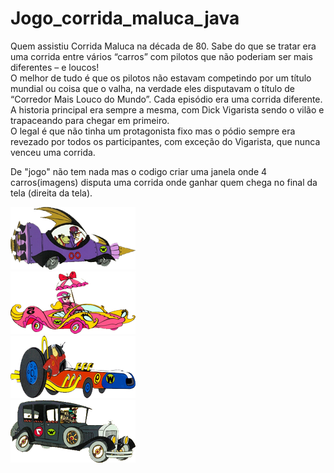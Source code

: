# Jogo_corrida_maluca_java

Quem assistiu Corrida Maluca na década de 80. Sabe do que se tratar era uma corrida entre vários “carros” com pilotos que não poderiam ser mais diferentes – e loucos! <br />
O melhor de tudo é que os pilotos não estavam competindo por um título mundial ou coisa que o valha, na verdade eles disputavam o título de “Corredor Mais Louco do Mundo”. Cada episódio era uma corrida diferente. A historia principal era sempre a mesma, com Dick Vigarista sendo o vilão e trapaceando para chegar em primeiro.  <br />
O legal é que não tinha um protagonista fixo mas o pódio sempre era revezado por todos os participantes, com exceção do Vigarista, que nunca venceu uma corrida. <br />

De "jogo" não tem nada mas o codigo criar uma janela onde 4 carros(imagens) disputa uma corrida onde ganhar quem chega no final da tela (direita da tela). <br />

![maquina do mal](https://github.com/GlauberFerreiraAngelo/Jogo_corrida_maluca_java/blob/main/Corrida/src/com/jogo/img/maquinadomal.png) <br />
![penelope charmosa](https://github.com/GlauberFerreiraAngelo/Jogo_corrida_maluca_java/blob/main/Corrida/src/com/jogo/img/penelopecharmosa.png) <br />
![peter perfeito](https://github.com/GlauberFerreiraAngelo/Jogo_corrida_maluca_java/blob/main/Corrida/src/com/jogo/img/peterperfeito.png) <br />
![quadrilha da morte](https://github.com/GlauberFerreiraAngelo/Jogo_corrida_maluca_java/blob/main/Corrida/src/com/jogo/img/quadrilhadamorte.png) <br />
